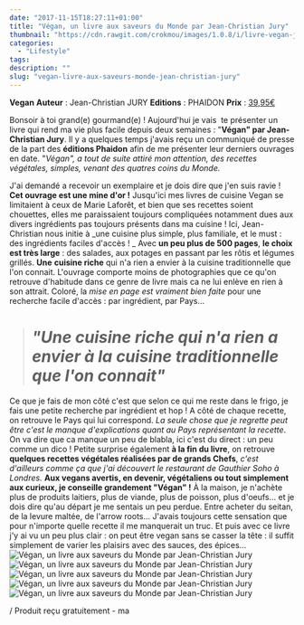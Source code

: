 ```yaml
---
date: "2017-11-15T18:27:11+01:00"
title: "Végan, un livre aux saveurs du Monde par Jean-Christian Jury"
thumbnail: "https://cdn.rawgit.com/crokmou/images/1.0.8/i/livre-vegan-jean-christian-jury-phaidon-crokmou-blog-belge-cuisine-voyage-01.jpg"
categories:
  - "Lifestyle"
tags:
description: ""
slug: "vegan-livre-aux-saveurs-monde-jean-christian-jury"
---
```


**Vegan** **Auteur** : Jean-Christian JURY **Editions** : PHAIDON **Prix** : [39,95€](http://de.phaidon.com/store/food-cook/vegan-le-livre-de-cuisine-vegetalienne-9780714874937/)

Bonsoir à toi grand(e) gourmand(e) ! Aujourd'hui je vais  te présenter un livre qui rend ma vie plus facile depuis deux semaines : "**Végan" par Jean-Christian Jury**. Il y a quelques temps j'avais reçu un communiqué de presse de la part des **éditions Phaidon** afin de me présenter leur derniers ouvrages en date. "_Végan", a tout de suite attiré mon attention, des recettes végétales, simples, venant des quatres coins du Monde._

J'ai demandé a recevoir un exemplaire et je dois dire que j'en suis ravie ! **Cet ouvrage est une mine d'or !** Jusqu'ici mes livres de cuisine Vegan se limitaient à ceux de Marie Laforêt, et bien que ses recettes soient chouettes, elles me paraissaient toujours compliquées notamment dues aux divers ingrédients pas toujours présents dans ma cuisine ! Ici, Jean-Christian nous initie à _une cuisine plus simple, plus familiale, et le must : des ingrédients faciles d'accès ! _ Avec **un peu plus de 500 pages**, **le choix est très large** : des salades, aux potages en passant par les rôtis et légumes grillés. **Une** **cuisine riche** qui n'a rien a envier à la cuisine traditionnelle que l'on connait. L'ouvrage comporte moins de photographies que ce qu'on retrouve d'habitude dans ce genre de livre mais ca ne lui enlève en rien à son attrait. Coloré, la _mise en page est vraiment bien faite_ pour une recherche facile d'accès : par ingrédient, par Pays...

> # _**"Une** **cuisine riche** qui n'a rien a envier à la cuisine traditionnelle que l'on connait"_

Ce que je fais de mon côté c'est que selon ce qui me reste dans le frigo, je fais une petite recherche par ingrédient et hop ! A côté de chaque recette, on retrouve le Pays qui lui correspond. _La seule chose que je regrette peut être c'est le manque d'explications quant au Pays représentant la recette_. On va dire que ca manque un peu de blabla, ici c'est du direct : un peu comme un dico ! Petite surprise également **à la fin du livre**, on retrouve **quelques recettes végétales réalisées par de grands Chefs**, _c'est d'ailleurs comme ça que j'ai découvert le restaurant de Gauthier Soho à Londres._ **Aux vegans avertis, en devenir, végétaliens ou tout simplement aux curieux, je conseille grandement "Végan" !** À la maison, je n'achète plus de produits laitiers, plus de viande, plus de poisson, plus d'oeufs... et je dois dire qu'au départ je me sentais un peu perdue. Entre acheter du seitan, de la levure maltée, de l'arrow roots... J'avais toujours cette sensation que pour n'importe quelle recette il me manquerait un truc. Et puis avec ce livre j'y ai vu un peu plus clair : on peut être vegan sans se casser la tête : il suffit simplement de varier les plaisirs avec des sauces, des épices... ![Végan, un livre aux saveurs du Monde par Jean-Christian Jury](https://cdn.rawgit.com/crokmou/images/1.0.8/i/livre-vegan-jean-christian-jury-phaidon-crokmou-blog-belge-cuisine-voyage-06.jpg) ![Végan, un livre aux saveurs du Monde par Jean-Christian Jury](https://cdn.rawgit.com/crokmou/images/1.0.8/i/livre-vegan-jean-christian-jury-phaidon-crokmou-blog-belge-cuisine-voyage-02.jpg) ![Végan, un livre aux saveurs du Monde par Jean-Christian Jury](https://cdn.rawgit.com/crokmou/images/1.0.8/i/livre-vegan-jean-christian-jury-phaidon-crokmou-blog-belge-cuisine-voyage-03.jpg) ![Végan, un livre aux saveurs du Monde par Jean-Christian Jury](https://cdn.rawgit.com/crokmou/images/1.0.8/i/livre-vegan-jean-christian-jury-phaidon-crokmou-blog-belge-cuisine-voyage-04.jpg) ![Végan, un livre aux saveurs du Monde par Jean-Christian Jury](https://cdn.rawgit.com/crokmou/images/1.0.8/i/livre-vegan-jean-christian-jury-phaidon-crokmou-blog-belge-cuisine-voyage-05.jpg)

/ Produit reçu gratuitement - ma